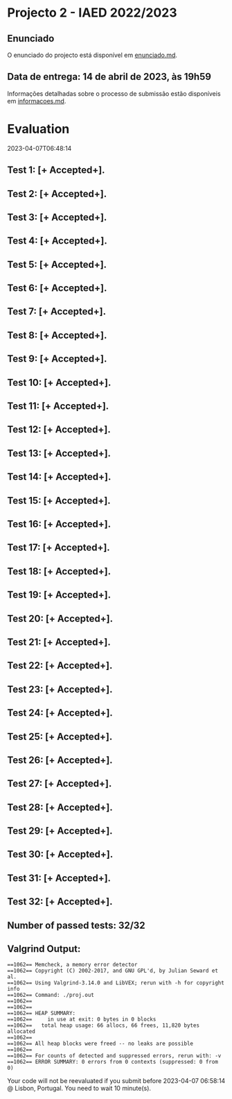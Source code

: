 # Projecto 2 - IAED 2022/2023

## Enunciado

O enunciado do projecto está disponível em [enunciado.md](enunciado.md). 

## Data de entrega: 14 de abril de 2023, às 19h59

Informações detalhadas sobre o processo de submissão estão disponíveis em [informacoes.md](informacoes.md).



# Evaluation

2023-04-07T06:48:14

## Test 1: [+ Accepted+].
## Test 2: [+ Accepted+].
## Test 3: [+ Accepted+].
## Test 4: [+ Accepted+].
## Test 5: [+ Accepted+].
## Test 6: [+ Accepted+].
## Test 7: [+ Accepted+].
## Test 8: [+ Accepted+].
## Test 9: [+ Accepted+].
## Test 10: [+ Accepted+].
## Test 11: [+ Accepted+].
## Test 12: [+ Accepted+].
## Test 13: [+ Accepted+].
## Test 14: [+ Accepted+].
## Test 15: [+ Accepted+].
## Test 16: [+ Accepted+].
## Test 17: [+ Accepted+].
## Test 18: [+ Accepted+].
## Test 19: [+ Accepted+].
## Test 20: [+ Accepted+].
## Test 21: [+ Accepted+].
## Test 22: [+ Accepted+].
## Test 23: [+ Accepted+].
## Test 24: [+ Accepted+].
## Test 25: [+ Accepted+].
## Test 26: [+ Accepted+].
## Test 27: [+ Accepted+].
## Test 28: [+ Accepted+].
## Test 29: [+ Accepted+].
## Test 30: [+ Accepted+].
## Test 31: [+ Accepted+].
## Test 32: [+ Accepted+].


## Number of passed tests: 32/32


## Valgrind Output:


```
==1062== Memcheck, a memory error detector
==1062== Copyright (C) 2002-2017, and GNU GPL'd, by Julian Seward et al.
==1062== Using Valgrind-3.14.0 and LibVEX; rerun with -h for copyright info
==1062== Command: ./proj.out
==1062== 
==1062== 
==1062== HEAP SUMMARY:
==1062==     in use at exit: 0 bytes in 0 blocks
==1062==   total heap usage: 66 allocs, 66 frees, 11,820 bytes allocated
==1062== 
==1062== All heap blocks were freed -- no leaks are possible
==1062== 
==1062== For counts of detected and suppressed errors, rerun with: -v
==1062== ERROR SUMMARY: 0 errors from 0 contexts (suppressed: 0 from 0)

```


Your code will not be reevaluated if you submit before 2023-04-07 06:58:14 @ Lisbon, Portugal. You need to wait 10 minute(s).

